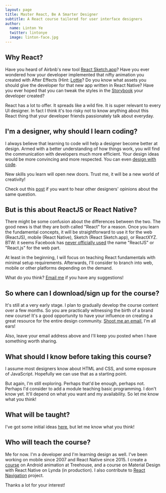 ```yaml
---
layout: page
title: Master React, Be A Smarter Designer
subtitle: A React course tailored for user interface designers
author:
  name: Linton Ye
  twitter: lintonye
  image: linton-face.jpg
---
```


<script async id="_ck_209062" src="https://forms.convertkit.com/209062?v=6"></script>

## Why React?
Have you heard of Airbnb's new tool [React Sketch.app](http://airbnb.design/painting-with-code/)? Have you ever wondered how your developer implemented that nifty animation you created with After Effects (Hint: [Lottie](http://airbnb.design/lottie/)? Do you know what assets you should give the developer for that new app written in React Native? Have you ever hoped that you can tweak the styles in the [Storybook](https://github.com/storybooks/storybook) your developer created?

React has a lot to offer. It spreads like a wild fire. It is super relevant to every UI designer. In fact I think it's too risky not to know anything about this React thing that your developer friends passionately talk about everyday.

## I'm a designer, why should I learn coding?
I always believe that learning to code will help a designer become better at design. Armed with a better understanding of how things work, you will find the communication with developers much more efficient. Your design ideas would be more convincing and more respected. You can even [design with code](https://blog.framer.com/what-if-a-designer-learns-code-59d790024c9e).

New skills you learn will open new doors. Trust me, it will be a new world of creativity!

Check out this [post](http://www.reactnativediary.com/2017/05/09/react-for-designers-interviews.html) if you want to hear other designers' opinions about the same question.

## But is this about ReactJS or React Native?
There might be some confusion about the differences between the two. The good news is that they are both called "React" for a reason. Once you learn the fundamental concepts, it will be straightforward to use it for the web (ReactJS), mobile (React Native), Sketch (React Sketch.app), or ReactXYZ. BTW: it seems Facebook has [never officially used](https://web.archive.org/web/20130529213355/https://facebook.github.io/react/) the name "ReactJS" or "React.js" for the web part.

At least in the beginning, I will focus on teaching React fundamentals with minimal setup requirements. Afterwards, I'll consider to branch into web, mobile or other platforms depending on the demand.

What do you think? [Email me](mailto:linton@jimulabs.com) if you have any suggestions!

## So where can I download/sign up for the course?
It's still at a very early stage. I plan to gradually develop the course content over a few months. So you are practically witnessing the birth of a brand new course! It's a good opportunity to have your influence on creating a great resource for the entire design community. [Shoot me an email](mailto:linton@jimulabs.com), I'm all ears!

Also, leave your email address above and I'll keep you posted when I have something worth sharing.

## What should I know before taking this course?
I assume most designers know about HTML and CSS, and some exposure of JavaScript. Hopefully we can use that as a starting point.

But again, I'm still exploring. Perhaps that'd be enough, perhaps not. Perhaps I'd consider to add a module teaching basic programming. I don't know yet. It'll depend on what you want and my availability. So let me know what you think!

## What will be taught?
I've got some initial ideas [here](https://trello.com/b/E7lYUXqZ/react-for-designers), but let me know what you think!

## Who will teach the course?
Me for now. I'm a developer and I'm learning design as well. I've been working on mobile since 2007 and React Native since 2015. I create a [course](https://teamtreehouse.com/library/animations-and-transitions) on Android animation at Treehouse, and a course on Material Design with React Native on Lynda (in production). I also contribute to [React Navigation](https://github.com/react-community/react-navigation) project.

Thanks a lot for your interest!

<script async id="_ck_209062" src="https://forms.convertkit.com/209062?v=6"></script>
